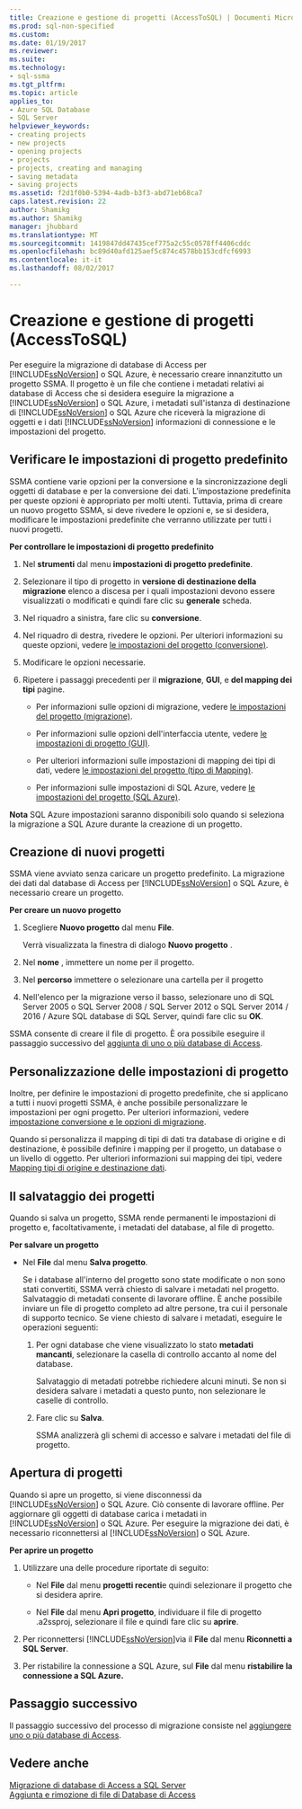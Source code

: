 ```yaml
---
title: Creazione e gestione di progetti (AccessToSQL) | Documenti Microsoft
ms.prod: sql-non-specified
ms.custom: 
ms.date: 01/19/2017
ms.reviewer: 
ms.suite: 
ms.technology:
- sql-ssma
ms.tgt_pltfrm: 
ms.topic: article
applies_to:
- Azure SQL Database
- SQL Server
helpviewer_keywords:
- creating projects
- new projects
- opening projects
- projects
- projects, creating and managing
- saving metadata
- saving projects
ms.assetid: f2d1f0b0-5394-4adb-b3f3-abd71eb68ca7
caps.latest.revision: 22
author: Shamikg
ms.author: Shamikg
manager: jhubbard
ms.translationtype: MT
ms.sourcegitcommit: 1419847dd47435cef775a2c55c0578ff4406cddc
ms.openlocfilehash: bc89d40afd125aef5c874c4578bb153cdfcf6993
ms.contentlocale: it-it
ms.lasthandoff: 08/02/2017

---
```

# <a name="creating-and-managing-projects-accesstosql"></a>Creazione e gestione di progetti (AccessToSQL)
Per eseguire la migrazione di database di Access per [!INCLUDE[ssNoVersion](../../includes/ssnoversion_md.md)] o SQL Azure, è necessario creare innanzitutto un progetto SSMA. Il progetto è un file che contiene i metadati relativi ai database di Access che si desidera eseguire la migrazione a [!INCLUDE[ssNoVersion](../../includes/ssnoversion_md.md)] o SQL Azure, i metadati sull'istanza di destinazione di [!INCLUDE[ssNoVersion](../../includes/ssnoversion_md.md)] o SQL Azure che riceverà la migrazione di oggetti e i dati [!INCLUDE[ssNoVersion](../../includes/ssnoversion_md.md)] informazioni di connessione e le impostazioni del progetto.  
  
## <a name="reviewing-default-project-settings"></a>Verificare le impostazioni di progetto predefinito  
SSMA contiene varie opzioni per la conversione e la sincronizzazione degli oggetti di database e per la conversione dei dati. L'impostazione predefinita per queste opzioni è appropriato per molti utenti. Tuttavia, prima di creare un nuovo progetto SSMA, si deve rivedere le opzioni e, se si desidera, modificare le impostazioni predefinite che verranno utilizzate per tutti i nuovi progetti.  
  
**Per controllare le impostazioni di progetto predefinito**  
  
1.  Nel **strumenti** dal menu **impostazioni di progetto predefinite**.  
  
2.  Selezionare il tipo di progetto in **versione di destinazione della migrazione** elenco a discesa per i quali impostazioni devono essere visualizzati o modificati e quindi fare clic su **generale** scheda.  
  
3.  Nel riquadro a sinistra, fare clic su **conversione**.  
  
4.  Nel riquadro di destra, rivedere le opzioni. Per ulteriori informazioni su queste opzioni, vedere [le impostazioni del progetto (conversione)](http://msdn.microsoft.com/en-us/bcebc635-c638-4ddb-924c-b9ccfef86388).  
  
5.  Modificare le opzioni necessarie.  
  
6.  Ripetere i passaggi precedenti per il **migrazione**, **GUI**, e **del mapping dei tipi** pagine.  
  
    -   Per informazioni sulle opzioni di migrazione, vedere [le impostazioni del progetto (migrazione)](http://msdn.microsoft.com/en-us/4caebc9c-8680-4b99-a8fa-89c43161c95d).  
  
    -   Per informazioni sulle opzioni dell'interfaccia utente, vedere [le impostazioni di progetto (GUI)](http://msdn.microsoft.com/en-us/cf06baf1-8714-48a3-95dc-781f6ca53693).  
  
    -   Per ulteriori informazioni sulle impostazioni di mapping dei tipi di dati, vedere [le impostazioni del progetto (tipo di Mapping)](http://msdn.microsoft.com/en-us/b87b9683-abed-4677-8c50-18bdba704655).  
  
    -   Per informazioni sulle impostazioni di SQL Azure, vedere [le impostazioni del progetto (SQL Azure)](http://msdn.microsoft.com/en-us/bbb8a204-d0e4-4f0b-9709-271feb1f136e).  
  
**Nota** SQL Azure impostazioni saranno disponibili solo quando si seleziona la migrazione a SQL Azure durante la creazione di un progetto.  
  
## <a name="creating-new-projects"></a>Creazione di nuovi progetti  
SSMA viene avviato senza caricare un progetto predefinito. La migrazione dei dati dal database di Access per [!INCLUDE[ssNoVersion](../../includes/ssnoversion_md.md)] o SQL Azure, è necessario creare un progetto.  
  
**Per creare un nuovo progetto**  
  
1.  Scegliere **Nuovo progetto** dal menu **File**.  
  
    Verrà visualizzata la finestra di dialogo **Nuovo progetto** .  
  
2.  Nel **nome** , immettere un nome per il progetto.  
  
3.  Nel **percorso** immettere o selezionare una cartella per il progetto  
  
4.  Nell'elenco per la migrazione verso il basso, selezionare uno di SQL Server 2005 o SQL Server 2008 / SQL Server 2012 o SQL Server 2014 / 2016 / Azure SQL database di SQL Server, quindi fare clic su **OK**.  
  
SSMA consente di creare il file di progetto. È ora possibile eseguire il passaggio successivo del [aggiunta di uno o più database di Access](http://msdn.microsoft.com/en-us/e944c740-4c8a-4bc1-b0ed-be57bc06dced).  
  
## <a name="customizing-project-settings"></a>Personalizzazione delle impostazioni di progetto  
Inoltre, per definire le impostazioni di progetto predefinite, che si applicano a tutti i nuovi progetti SSMA, è anche possibile personalizzare le impostazioni per ogni progetto. Per ulteriori informazioni, vedere [impostazione conversione e le opzioni di migrazione](http://msdn.microsoft.com/en-us/0a7304df-2f35-4453-96ef-7ac83dea1167).  
  
Quando si personalizza il mapping di tipi di dati tra database di origine e di destinazione, è possibile definire i mapping per il progetto, un database o un livello di oggetto. Per ulteriori informazioni sui mapping dei tipi, vedere [Mapping tipi di origine e destinazione dati](http://msdn.microsoft.com/en-us/b362a075-16e7-423f-b63f-e1e9f02844a9).  
  
## <a name="saving-projects"></a>Il salvataggio dei progetti  
Quando si salva un progetto, SSMA rende permanenti le impostazioni di progetto e, facoltativamente, i metadati del database, al file di progetto.  
  
**Per salvare un progetto**  
  
-   Nel **File** dal menu **Salva progetto**.  
  
    Se i database all'interno del progetto sono state modificate o non sono stati convertiti, SSMA verrà chiesto di salvare i metadati nel progetto. Salvataggio di metadati consente di lavorare offline. È anche possibile inviare un file di progetto completo ad altre persone, tra cui il personale di supporto tecnico. Se viene chiesto di salvare i metadati, eseguire le operazioni seguenti:  
  
    1.  Per ogni database che viene visualizzato lo stato **metadati mancanti**, selezionare la casella di controllo accanto al nome del database.  
  
        Salvataggio di metadati potrebbe richiedere alcuni minuti. Se non si desidera salvare i metadati a questo punto, non selezionare le caselle di controllo.  
  
    2.  Fare clic su **Salva**.  
  
        SSMA analizzerà gli schemi di accesso e salvare i metadati del file di progetto.  
  
## <a name="opening-projects"></a>Apertura di progetti  
Quando si apre un progetto, si viene disconnessi da [!INCLUDE[ssNoVersion](../../includes/ssnoversion_md.md)] o SQL Azure. Ciò consente di lavorare offline. Per aggiornare gli oggetti di database carica i metadati in [!INCLUDE[ssNoVersion](../../includes/ssnoversion_md.md)] o SQL Azure. Per eseguire la migrazione dei dati, è necessario riconnettersi al [!INCLUDE[ssNoVersion](../../includes/ssnoversion_md.md)] o SQL Azure.  
  
**Per aprire un progetto**  
  
1.  Utilizzare una delle procedure riportate di seguito:  
  
    -   Nel **File** dal menu **progetti recenti**e quindi selezionare il progetto che si desidera aprire.  
  
    -   Nel **File** dal menu **Apri progetto**, individuare il file di progetto .a2ssproj, selezionare il file e quindi fare clic su **aprire**.  
  
2.  Per riconnettersi [!INCLUDE[ssNoVersion](../../includes/ssnoversion_md.md)]via il **File** dal menu **Riconnetti a SQL Server**.  
  
3.  Per ristabilire la connessione a SQL Azure, sul **File** dal menu **ristabilire la connessione a SQL Azure.**  
  
## <a name="next-step"></a>Passaggio successivo  
Il passaggio successivo del processo di migrazione consiste nel [aggiungere uno o più database di Access](http://msdn.microsoft.com/en-us/e944c740-4c8a-4bc1-b0ed-be57bc06dced).  
  
## <a name="see-also"></a>Vedere anche  
[Migrazione di database di Access a SQL Server](http://msdn.microsoft.com/en-us/76a3abcf-2998-4712-9490-fe8d872c89ca)  
[Aggiunta e rimozione di file di Database di Access](http://msdn.microsoft.com/en-us/e944c740-4c8a-4bc1-b0ed-be57bc06dced)  
  

